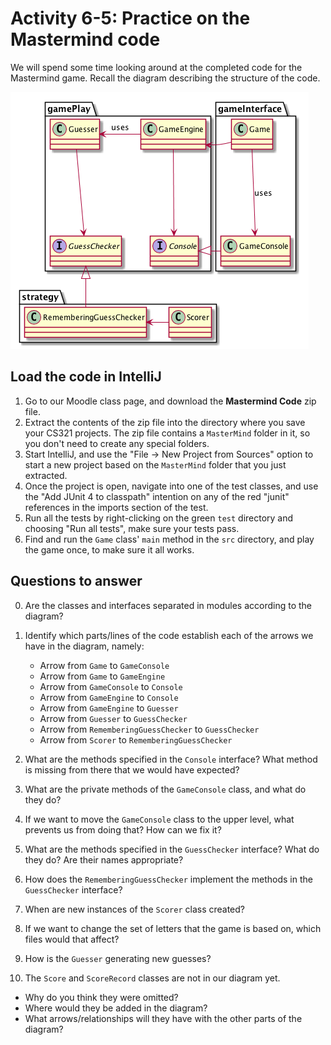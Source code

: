 # Activity 6-5: Practice on the Mastermind code

We will spend some time looking around at the completed code for the Mastermind game. Recall the diagram describing the structure of the code.

![](../images/mastermindResponsibilities.png)

## Load the code in IntelliJ

1. Go to our Moodle class page, and download the **Mastermind Code** zip file.
2. Extract the contents of the zip file into the directory where you save your CS321 projects. The zip file contains a `MasterMind` folder in it, so you don't need to create any special folders.
3. Start IntelliJ, and use the "File -> New Project from Sources" option to start a new project based on the `MasterMind` folder that you just extracted.
4. Once the project is open, navigate into one of the test classes, and use the "Add JUnit 4 to classpath" intention on any of the red "junit" references in the imports section of the test.
5. Run all the tests by right-clicking on the green `test` directory and choosing "Run all tests", make sure your tests pass.
6. Find and run the `Game` class' `main` method in the `src` directory, and play the game once, to make sure it all works.

## Questions to answer

0. Are the classes and interfaces separated in modules according to the diagram?
1. Identify which parts/lines of the code establish each of the arrows we have in the diagram, namely:

    - Arrow from `Game` to `GameConsole`
    - Arrow from `Game` to `GameEngine`
    - Arrow from `GameConsole` to `Console`
    - Arrow from `GameEngine` to `Console`
    - Arrow from `GameEngine` to `Guesser`
    - Arrow from `Guesser` to `GuessChecker`
    - Arrow from `RememberingGuessChecker` to `GuessChecker`
    - Arrow from `Scorer` to `RememberingGuessChecker`

2. What are the methods specified in the `Console` interface? What method is missing from there that we would have expected?
3. What are the private methods of the `GameConsole` class, and what do they do?
4. If we want to move the `GameConsole` class to the upper level, what prevents us from doing that? How can we fix it?
5. What are the methods specified in the `GuessChecker` interface? What do they do? Are their names appropriate?
6. How does the `RememberingGuessChecker` implement the methods in the `GuessChecker` interface?
7. When are new instances of the `Scorer` class created?
8. If we want to change the set of letters that the game is based on, which files would that affect?
9. How is the `Guesser` generating new guesses?
10. The `Score` and `ScoreRecord` classes are not in our diagram yet.
  - Why do you think they were omitted?
  - Where would they be added in the diagram?
  - What arrows/relationships will they have with the other parts of the diagram?
